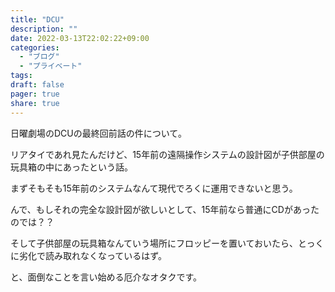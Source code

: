 ```yaml
---
title: "DCU"
description: ""
date: 2022-03-13T22:02:22+09:00
categories:
  - "ブログ"
  - "プライベート"
tags:
draft: false
pager: true
share: true
---
```


日曜劇場のDCUの最終回前話の件について。

リアタイであれ見たんだけど、15年前の遠隔操作システムの設計図が子供部屋の玩具箱の中にあったという話。

まずそもそも15年前のシステムなんて現代でろくに運用できないと思う。

んで、もしそれの完全な設計図が欲しいとして、15年前なら普通にCDがあったのでは？？

そして子供部屋の玩具箱なんていう場所にフロッピーを置いておいたら、とっくに劣化で読み取れなくなっているはず。

と、面倒なことを言い始める厄介なオタクです。
